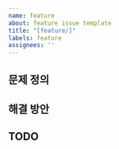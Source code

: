 ```yaml
---
name: feature
about: feature issue template
title: "[feature/]"
labels: feature
assignees: ''
---
```


## 문제 정의

## 해결 방안

## TODO
